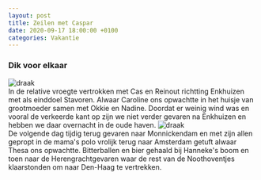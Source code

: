 ```yaml
---
layout: post
title: Zeilen met Caspar
date: 2020-09-17 18:00:00 +0100
categories: Vakantie
---
```


### Dik voor elkaar
![draak](https://prisse.net/draak.jpg)  
In de relative vroegte vertrokken met Cas en Reinout richtting Enkhuizen met als einddoel Stavoren. Alwaar Caroline ons opwachtte in het huisje van grootmoeder samen met Okkie en Nadine. Doordat er weinig wind was en vooral de verkeerde kant op zijn we niet verder gevaren na Enkhuizen en hebben we daar overnacht in de oude haven. 
![draak](https://prisse.nl/assets/reinout-sluis.jpg)  
De volgende dag tijdig terug gevaren naar Monnickendam en met zijn allen gepropt in de mama's polo vrolijk terug naar Amsterdam getuft alwaar Thesa ons opwachtte. Bitterballen en bier gehaald bij Hanneke's boom en toen naar de Herengrachtgevaren waar de rest van de Noothoventjes klaarstonden om naar Den-Haag te vertrekken.

